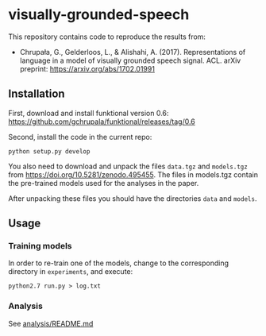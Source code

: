 # visually-grounded-speech

This repository contains code to reproduce the results from: 
- Chrupała, G., Gelderloos, L., & Alishahi, A. (2017). Representations of language in a model of visually grounded speech signal. ACL. arXiv preprint: https://arxiv.org/abs/1702.01991

## Installation

First, download and install funktional version 0.6: https://github.com/gchrupala/funktional/releases/tag/0.6

Second, install the code in the current repo:

    python setup.py develop

You also need to download and unpack the files `data.tgz` and `models.tgz` from https://doi.org/10.5281/zenodo.495455.
The files in models.tgz contain the pre-trained models used for the analyses in the paper.

After unpacking these files you should have the directories `data` and `models`.

## Usage

### Training models

In order to re-train one of the models, change to the corresponding directory in `experiments`, and execute:

```
python2.7 run.py > log.txt
```
### Analysis

See [analysis/README.md](analysis/README.md)

